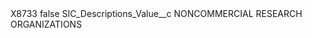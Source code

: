 <?xml version="1.0" encoding="UTF-8"?>
<CustomMetadata xmlns="http://soap.sforce.com/2006/04/metadata" xmlns:xsi="http://www.w3.org/2001/XMLSchema-instance" xmlns:xsd="http://www.w3.org/2001/XMLSchema">
    <label>X8733</label>
    <protected>false</protected>
    <values>
        <field>SIC_Descriptions_Value__c</field>
        <value xsi:type="xsd:string">NONCOMMERCIAL RESEARCH ORGANIZATIONS</value>
    </values>
</CustomMetadata>

